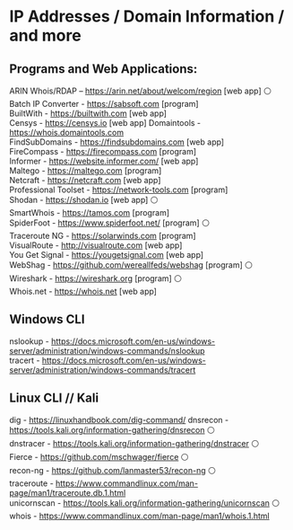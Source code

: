 

# IP Addresses / Domain Information / and more

## Programs and Web Applications:

ARIN Whois/RDAP – https://arin.net/about/welcom/region [web app] :white_circle:
Batch IP Converter - https://sabsoft.com [program]  
BuiltWith - https://builtwith.com [web app]  
Censys - https://censys.io [web app]
Domaintools - https://whois.domaintools.com  
FindSubDomains - https://findsubdomains.com [web app]  
FireCompass - https://firecompass.com [program]  
Informer - https://website.informer.com/ [web app]  
Maltego - https://maltego.com [program]  
Netcraft - https://netcraft.com [web app]  
Professional Toolset - https://network-tools.com [program]  
Shodan - https://shodan.io [web app] :white_circle:  
SmartWhois - https://tamos.com [program]  
SpiderFoot - https://www.spiderfoot.net/ [program] :white_circle:  
Traceroute NG - https://solarwinds.com [program]  
VisualRoute - http://visualroute.com [web app]  
You Get Signal - https://yougetsignal.com [web app]  
WebShag - https://github.com/wereallfeds/webshag [program] :white_circle:  
Wireshark - https://wireshark.org [program] :white_circle:  
Whois.net - https://whois.net [web app]  


## Windows CLI

nslookup - https://docs.microsoft.com/en-us/windows-server/administration/windows-commands/nslookup   
tracert - https://docs.microsoft.com/en-us/windows-server/administration/windows-commands/tracert  


## Linux CLI // Kali

dig - https://linuxhandbook.com/dig-command/
dnsrecon - https://tools.kali.org/information-gathering/dnsrecon :white_circle:  
dnstracer - https://tools.kali.org/information-gathering/dnstracer :white_circle:  
Fierce - https://github.com/mschwager/fierce :white_circle:  
recon-ng - https://github.com/lanmaster53/recon-ng :white_circle:  
traceroute - https://www.commandlinux.com/man-page/man1/traceroute.db.1.html  
unicornscan - https://tools.kali.org/information-gathering/unicornscan :white_circle:   
whois - https://www.commandlinux.com/man-page/man1/whois.1.html
